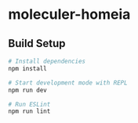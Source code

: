 # moleculer-homeia

## Build Setup

``` bash
# Install dependencies
npm install

# Start development mode with REPL
npm run dev

# Run ESLint
npm run lint
```
